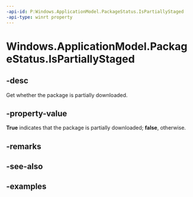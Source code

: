 ```yaml
---
-api-id: P:Windows.ApplicationModel.PackageStatus.IsPartiallyStaged
-api-type: winrt property
---
```


<!-- Property syntax.
public bool IsPartiallyStaged { get; }
-->

# Windows.ApplicationModel.PackageStatus.IsPartiallyStaged

## -desc
Get whether the package is partially downloaded.

## -property-value
**True** indicates that the package is partially downloaded; **false**, otherwise.

## -remarks

## -see-also

## -examples
